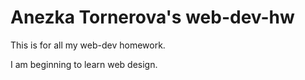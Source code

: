 # Anezka Tornerova's web-dev-hw

This is for all my web-dev homework.

I am beginning to learn web design.
